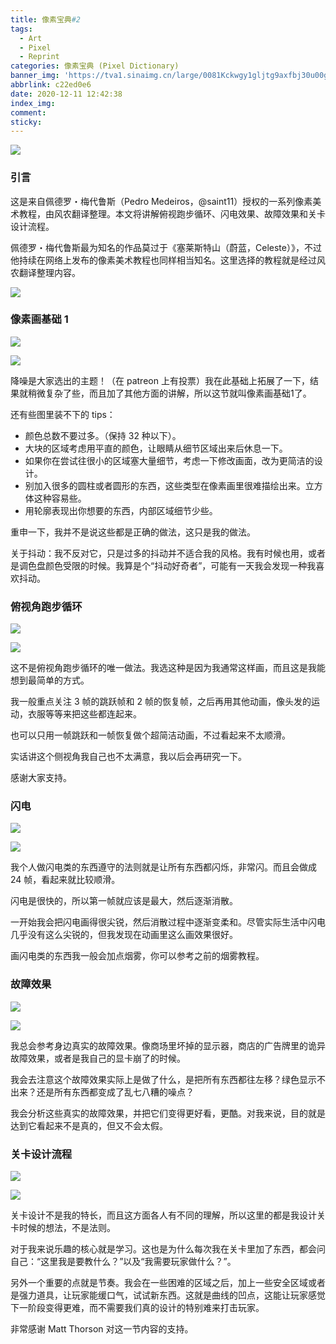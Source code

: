 ```yaml
---
title: 像素宝典#2
tags:
  - Art
  - Pixel
  - Reprint
categories: 像素宝典 (Pixel Dictionary)
banner_img: 'https://tva1.sinaimg.cn/large/0081Kckwgy1gljtg9axfbj30u00gwwh2.jpg'
abbrlink: c22ed0e6
date: 2020-12-11 12:42:38
index_img:
comment:
sticky:
---
```




![](https://cdn.jsdelivr.net/gh/Yousazoe/picgo-repo/img/008eGmZEly1gn5z43ozraj31hc0u0gvq.jpg)

### 引言

这是来自佩德罗・梅代鲁斯（Pedro Medeiros，@saint11）授权的一系列像素美术教程，由风农翻译整理。本文将讲解俯视跑步循环、闪电效果、故障效果和关卡设计流程。

<!--more-->



佩德罗・梅代鲁斯最为知名的作品莫过于《塞莱斯特山（蔚蓝，Celeste）》，不过他持续在网络上发布的像素美术教程也同样相当知名。这里选择的教程就是经过风农翻译整理内容。

![](https://cdn.jsdelivr.net/gh/Yousazoe/picgo-repo/img/0081Kckwgy1gljth1mvn7j30u008c74z.jpg)



### 像素画基础 1

![](https://cdn.jsdelivr.net/gh/Yousazoe/picgo-repo/img/0081Kckwgy1gljtjoj81ag30e80e8e81.gif)

![](https://cdn.jsdelivr.net/gh/Yousazoe/picgo-repo/img/0081Kckwgy1gljtjpfq75g30e80e8e81.gif)

降噪是大家选出的主题！（在 patreon 上有投票）我在此基础上拓展了一下，结果就稍微复杂了些，而且加了其他方面的讲解，所以这节就叫像素画基础1了。

还有些图里装不下的 tips：

- 颜色总数不要过多。（保持 32 种以下）。
- 大块的区域考虑用平直的颜色，让眼睛从细节区域出来后休息一下。
- 如果你在尝试往很小的区域塞大量细节，考虑一下修改画面，改为更简洁的设计。
- 别加入很多的圆柱或者圆形的东西，这些类型在像素画里很难描绘出来。立方体这种容易些。
- 用轮廓表现出你想要的东西，内部区域细节少些。

重申一下，我并不是说这些都是正确的做法，这只是我的做法。

关于抖动：我不反对它，只是过多的抖动并不适合我的风格。我有时候也用，或者是调色盘颜色受限的时候。我算是个“抖动好奇者”，可能有一天我会发现一种我喜欢抖动。

### 俯视角跑步循环

![](https://cdn.jsdelivr.net/gh/Yousazoe/picgo-repo/img/0081Kckwgy1gljth22dutg30e80e80xa.gif)

![](https://cdn.jsdelivr.net/gh/Yousazoe/picgo-repo/img/0081Kckwgy1gljth3spung30e80e8ael.gif)


这不是俯视角跑步循环的唯一做法。我选这种是因为我通常这样画，而且这是我能想到最简单的方式。

我一般重点关注 3 帧的跳跃帧和 2 帧的恢复帧，之后再用其他动画，像头发的运动，衣服等等来把这些都连起来。

也可以只用一帧跳跃和一帧恢复做个超简洁动画，不过看起来不太顺滑。

实话讲这个侧视角我自己也不太满意，我以后会再研究一下。

感谢大家支持。

### 闪电

![](https://cdn.jsdelivr.net/gh/Yousazoe/picgo-repo/img/0081Kckwgy1gljth31xq5g30e80e8tem.gif)

![](https://cdn.jsdelivr.net/gh/Yousazoe/picgo-repo/img/0081Kckwgy1gljth4c7j2g30e80e8ter.gif)


我个人做闪电类的东西遵守的法则就是让所有东西都闪烁，非常闪。而且会做成 24 帧，看起来就比较顺滑。

闪电是很快的，所以第一帧就应该是最大，然后逐渐消散。

一开始我会把闪电画得很尖锐，然后消散过程中逐渐变柔和。尽管实际生活中闪电几乎没有这么尖锐的，但我发现在动画里这么画效果很好。

画闪电类的东西我一般会加点烟雾，你可以参考之前的烟雾教程。

### 故障效果

![](https://cdn.jsdelivr.net/gh/Yousazoe/picgo-repo/img/0081Kckwgy1gljth2gk2ag30e80e8qeb.gif)

![](https://cdn.jsdelivr.net/gh/Yousazoe/picgo-repo/img/0081Kckwgy1gljth5ccmdg30e80e87fd.gif)


我总会参考身边真实的故障效果。像商场里坏掉的显示器，商店的广告牌里的诡异故障效果，或者是我自己的显卡崩了的时候。

我会去注意这个故障效果实际上是做了什么，是把所有东西都往左移？绿色显示不出来？还是所有东西都变成了乱七八糟的噪点？

我会分析这些真实的故障效果，并把它们变得更好看，更酷。对我来说，目的就是达到它看起来不是真的，但又不会太假。

### 关卡设计流程

![](https://cdn.jsdelivr.net/gh/Yousazoe/picgo-repo/img/0081Kckwgy1gljth3l2xag30e80e8tea.gif)

![](https://cdn.jsdelivr.net/gh/Yousazoe/picgo-repo/img/0081Kckwgy1gljth4yfjgg30e80e8grw.gif)


关卡设计不是我的特长，而且这方面各人有不同的理解，所以这里的都是我设计关卡时候的想法，不是法则。

对于我来说乐趣的核心就是学习。这也是为什么每次我在关卡里加了东西，都会问自己：“这里我是要教什么？”以及“我需要玩家做什么？”。

另外一个重要的点就是节奏。我会在一些困难的区域之后，加上一些安全区域或者是强力道具，让玩家能缓口气，试试新东西。这就是曲线的凹点，这能让玩家感觉下一阶段变得更难，而不需要我们真的设计的特别难来打击玩家。

非常感谢 Matt Thorson 对这一节内容的支持。